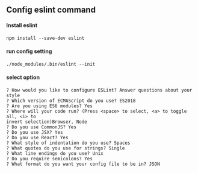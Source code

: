 ## Config eslint command

#### Install eslint
`npm install --save-dev eslint`

#### run config setting
`./node_modules/.bin/eslint --init`



#### select option

```
? How would you like to configure ESLint? Answer questions about your style
? Which version of ECMAScript do you use? ES2018
? Are you using ES6 modules? Yes
? Where will your code run? (Press <space> to select, <a> to toggle all, <i> to
invert selection)Browser, Node
? Do you use CommonJS? Yes
? Do you use JSX? Yes
? Do you use React? Yes
? What style of indentation do you use? Spaces
? What quotes do you use for strings? Single
? What line endings do you use? Unix
? Do you require semicolons? Yes
? What format do you want your config file to be in? JSON
```
